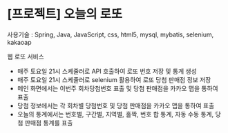 # [프로젝트] 오늘의 로또

사용기술 : Spring, Java, JavaScript, css, html5, mysql, mybatis, selenium, kakaoap

웹 로또 서비스

* 매주 토요일 21시 스케줄러로 API 호출하여 로또 번호 저장 및 통계 생성
* 매주 토요일 21시 스케줄러로 selenium 활용하여 로또 당첨 판매점 정보 저장
* 메인 화면에서는 이번주 회차당첨번호 표출 및 당첨 판매점을 카카오 맵을 통하여 표출
* 당첨 정보에서는 각 회차별 당첨번호 및 당첨 판매점을 카카오 맵을 통하여 표출
* 오늘의 통계에서는 번호별, 구간별, 지역별, 홀짝, 번호 합 통계, 자동 수동 통계, 당첨 판매점 통계를 표출
